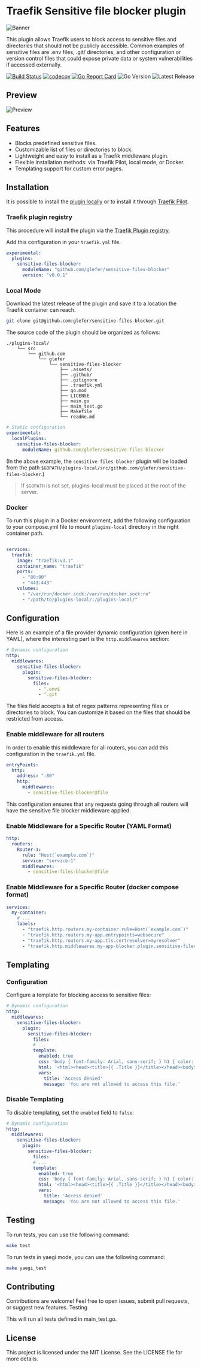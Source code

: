# Traefik Sensitive file blocker plugin

![Banner](./.assets/icon.webp)

This plugin allows Traefik users to block access to sensitive files and directories that should not be publicly accessible. Common examples of sensitive files are .env files, .git/ directories, and other configuration or version control files that could expose private data or system vulnerabilities if accessed externally.


[![Build Status](https://github.com/glefer/sensitive-files-blocker/actions/workflows/main.yml/badge.svg?branch=main)](https://github.com/glefer/sensitive-files-blocker/actions)
[![codecov](https://codecov.io/github/glefer/sensitive-files-blocker/graph/badge.svg?token=MX6K3NPPAO)](https://codecov.io/github/glefer/sensitive-files-blocker)
[![Go Report Card](https://goreportcard.com/badge/github.com/glefer/sensitive-files-blocker)](https://goreportcard.com/report/github.com/glefer/sensitive-files-blocker)
![Go Version](https://img.shields.io/github/go-mod/go-version/glefer/sensitive-files-blocker?style=flat-square)
![Latest Release](https://img.shields.io/github/v/release/glefer/sensitive-files-blocker?style=flat-square&sort=semver)

## Preview

![Preview](./.assets/preview.png)

## Features
* Blocks predefined sensitive files.
* Customizable list of files or directories to block.
* Lightweight and easy to install as a Traefik middleware plugin.
* Flexible installation methods: via Traefik Pilot, local mode, or Docker.
* Templating support for custom error pages.

## Installation
It is possible to install the [plugin locally](https://traefik.io/blog/using-private-plugins-in-traefik-proxy-2-5/) or to install it through [Traefik Pilot](https://pilot.traefik.io/plugins).


### Traefik plugin registry

This procedure will install the plugin via the [Traefik Plugin registry](https://plugins.traefik.io/install).

Add this configuration in your `traefik.yml` file.

```yaml
experimental:
  plugins:
    sensitive-files-blocker:
      moduleName: "github.com/glefer/sensitive-files-blocker"
      version: "v0.0.1"
```
### Local Mode

Download the latest release of the plugin and save it to a location the Traefik container can reach. 

```bash
git clone git@github.com:glefer/sensitive-files-blocker.git
```


The source code of the plugin should be organized as follows:

```
./plugins-local/
    └── src
        └── github.com
            └── glefer
                └── sensitive-files-blocker
                    ├── .assets/
                    ├── .github/
                    ├── .gitignore
                    ├── .traefik.yml
                    ├── go.mod
                    ├── LICENSE
                    ├── main.go
                    ├── main_test.go
                    ├── Makefile
                    └── readme.md
```

```yaml
# Static configuration
experimental:
  localPlugins:
    sensitive-files-blocker:
      moduleName: github.com/glefer/sensitive-files-blocker
```

(In the above example, the `sensitive-files-blocker` plugin will be loaded from the path `$GOPATH/plugins-local/src/github.com/glefer/sensitive-files-blocker`.)


> If `$GOPATH` is not set, plugins-local must be placed at the root of the server.

### Docker

To run this plugin in a Docker environment, add the following configuration to your compose.yml file to mount `plugins-local` directory in the right container path.

```yaml

services:
  traefik:
    image: "traefik:v3.1"
    container_name: "traefik"
    ports:
      - "80:80"
      - "443:443"
    volumes:
      - "/var/run/docker.sock:/var/run/docker.sock:ro"
      - "/path/to/plugins-local/:/plugins-local/"

```


## Configuration

Here is an example of a file provider dynamic configuration (given here in YAML), where the interesting part is the `http.middlewares` section:

```yaml
# Dynamic configuration
http:
  middlewares:
    sensitive-files-blocker:
      plugin:
        sensitive-files-blocker:
          files:
            - ^.env$
            - ^.git
```

The files field accepts a list of regex patterns representing files or directories to block. You can customize it based on the files that should be restricted from access.

### Enable middleware for all routers

In order to enable this middleware for all routers, you can add this configuration in the `traefik.yml` file.

```yaml
entryPoints:
  http:
    address: ":80"
    http:
      middlewares:
        - sensitive-files-blocker@file
```

This configuration ensures that any requests going through all routers will have the sensitive file blocker middleware applied.


### Enable Middleware for a Specific Router (YAML Format)
```yaml
http:
  routers:
    Router-1:
      rule: "Host(`example.com`)"
      service: "service-1"
      middlewares:
        - sensitive-files-blocker@file
```

### Enable Middleware for a Specific Router (docker compose format)
```yaml
services:
  my-container:
    # ...
    labels:
      - "traefik.http.routers.my-container.rule=Host(`example.com`)"
      - "traefik.http.routers.my-app.entrypoints=websecure"
      - "traefik.http.routers.my-app.tls.certresolver=myresolver"
      - "traefik.http.middlewares.my-app-blocker.plugin.sensitive-files-blocker.files=^.env$,^.git"

```

## Templating
### Configuration
Configure a template for blocking access to sensitive files:

```yaml
# Dynamic configuration
http:
  middlewares:
    sensitive-files-blocker:
      plugin:
        sensitive-files-blocker:
          files:
          # ...
          template:
            enabled: true
            css: 'body { font-family: Arial, sans-serif; } h1 { color: red; }'
            html: '<html><head><title>{{ .Title }}</title></head><body><h1>{{ .Title }}</h1><p>{{ .Message }}</p></body></html>'
            vars:
              title: 'Access denied'
              message: 'You are not allowed to access this file.'
```

### Disable Templating
To disable templating, set the `enabled` field to `false`:

```yaml
# Dynamic configuration
http:
  middlewares:
    sensitive-files-blocker:
      plugin:
        sensitive-files-blocker:
          files:
          # ...
          template:
            enabled: true
            css: 'body { font-family: Arial, sans-serif; } h1 { color: red; }'
            html: '<html><head><title>{{ .Title }}</title></head><body><h1>{{ .Title }}</h1><p>{{ .Message }}</p></body></html>'
            vars:
              title: 'Access denied'
              message: 'You are not allowed to access this file.'
```
## Testing

To run tests, you can use the following command:
```bash
make test
```

To run tests in yaegi mode, you can use the following command:
```bash
make yaegi_test
```

## Contributing

Contributions are welcome! Feel free to open issues, submit pull requests, or suggest new features.
Testing


This will run all tests defined in main_test.go.

## License

This project is licensed under the MIT License. See the LICENSE file for more details.
